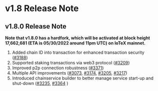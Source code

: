 # v1.8 Release Note

## v1.8.0 Release Note
**Note that v1.8.0 has a hardfork, which will be activated at block height
17,662,681 (ETA is 05/30/2022 around 11pm UTC) on IoTeX mainnet.**

1. Added chain ID into transaction for enhanced transaction security ([#3188](https://github.com/iotexproject/iotex-core/pull/3188))
2. Supported staking transactions via web3 protocol ([#3209](https://github.com/iotexproject/iotex-core/pull/3209))
3. Improved p2p connection robustness ([#3371](https://github.com/iotexproject/iotex-core/pull/3371))
4. Multiple API improvements ([#3073](https://github.com/iotexproject/iotex-core/pull/3073), [#3174](https://github.com/iotexproject/iotex-core/pull/3174), 
[#3205](https://github.com/iotexproject/iotex-core/pull/3205), [#3217](https://github.com/iotexproject/iotex-core/pull/3217))
5. Introduced chainservice builder to better manage service start-up and shut-down ([#3235](https://github.com/iotexproject/iotex-core/pull/3235),
[#3364](https://github.com/iotexproject/iotex-core/pull/3364) )
